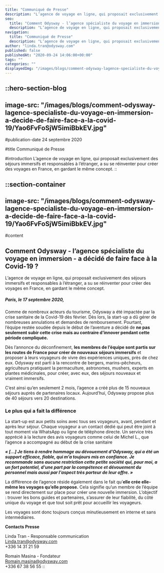 ```yaml
---
title: "Communiqué de Presse"
description: "L’agence de voyage en ligne, qui proposait exclusivement des séjours immersifs et responsables à l’étranger, a su se réinventer pour créer des voyages en France, en gardant le même concept. Comme de nombreux acteurs du tourisme, Odysway a été impactée par la crise sanitaire de la Covid-19 dès février. Dès ..."
seo:
  title: "Comment Odysway - l’agence spécialiste du voyage en immersion - a décidé de faire face à la Covid-1"
  description: "L’agence de voyage en ligne, qui proposait exclusivement des séjours immersifs et responsables à l’étranger, a su se réinventer pour créer d"
navigation:
  title: "Communiqué de Presse"
  description: "L’agence de voyage en ligne, qui proposait exclusivement des séjours immersifs et responsables à l’étranger, a su se réinventer pour créer des voyages en France, en gardant le même concept. Comme de nombreux acteurs du tourisme, Odysway a été impactée par la crise sanitaire de la Covid-19 dès février. Dès ..."
author: "linda.tran@odysway.com"
published: false
publishedAt: "2020-09-24 14:06:00+00:00"
tags: ""
categories: ""
displayedImg: "/images/blogs/comment-odysway-lagence-specialiste-du-voyage-en-immersion-a-decide-de-faire-face-a-la-covid-19/Yao6FvFoSjW5imiBbkEV.jpg"
---
```


::hero-section-blog
---
image-src: "/images/blogs/comment-odysway-lagence-specialiste-du-voyage-en-immersion-a-decide-de-faire-face-a-la-covid-19/Yao6FvFoSjW5imiBbkEV.jpg"
---
#publication-date
24 septembre 2020

#title
Communiqué de Presse

#introduction
L’agence de voyage en ligne, qui proposait exclusivement des séjours immersifs et responsables à l’étranger, a su se réinventer pour créer des voyages en France, en gardant le même concept.
::

::section-container
---
image-src: "/images/blogs/comment-odysway-lagence-specialiste-du-voyage-en-immersion-a-decide-de-faire-face-a-la-covid-19/Yao6FvFoSjW5imiBbkEV.jpg"
---
#content
## Comment Odysway - l’agence spécialiste du voyage en immersion - a décidé de faire face à la Covid-19 ?

L’agence de voyage en ligne, qui proposait exclusivement des séjours immersifs et responsables à l’étranger, a su se réinventer pour créer des voyages en France, en gardant le même concept.

##### **Paris, le 17 septembre** 2020,

Comme de nombreux acteurs du tourisme, Odysway a été impactée par la crise sanitaire de la Covid-19 dès février. Dès lors, la start-up a dû gérer de nombreuses annulations et demandes de remboursement. Pourtant, l’équipe restée soudée depuis le début de l’aventure a décidé de **ne pas seulement subir cette crise mais au contraire d’innover pendant cette période compliquée.**

Dès l’annonce du déconfinement, **les membres de l’équipe sont partis sur les routes de France pour créer de nouveaux séjours immersifs** et proposer à leurs voyageurs de vivre des expériences uniques, près de chez eux. Odysway est parti à la rencontre de bergers, marins-pêcheurs, agriculteurs pratiquant la permaculture, astronomes, mushers, experts en plantes médicinales, pour créer, avec eux, des séjours nouveaux et vraiment immersifs.

C’est ainsi qu’en seulement 2 mois, l’agence a créé plus de 15 nouveaux séjours auprès de partenaires locaux. Aujourd’hui, Odysway propose plus de 40 séjours vers 20 destinations.

### Le plus qui a fait la différence

La start-up est aux petits soins avec tous ses voyageurs, avant, pendant et après leur séjour. Chaque voyageur a un contact dédié qui peut être joint à tout moment via WhatsApp ou ligne de téléphone directe. Un service très apprécié à la lecture des avis voyageurs comme celui de Michel L., que l’agence a accompagné au début de la crise sanitaire

_**« \[...\] Je tiens à rendre hommage au dévouement d'Odysway, qui a été un support efficace, fiable, qui m'a toujours mis en confiance. Je recommande sans aucune restriction cette petite société qui, pour moi, a un fort potentiel, d'une part par la compétence et dévouement du personnel mais aussi par l'aspect très porteur de leur offre. »**_

La différence de l’agence réside également dans le fait qu’**elle crée elle-même les voyages qu’elle propose.** Cela signifie qu’un membre de l’équipe se rend directement sur place pour créer une nouvelle immersion. L’objectif : trouver les bons guides et partenaires, s’assurer de leur fiabilité, du côté unique du voyage et que tout soit prêt pour accueillir les voyageurs.

Les voyages sont donc toujours conçus minutieusement en interne et sans intermédiaires.

**Contacts Presse**

Linda Tran - Responsable communication  
Linda.tran@odysway.com  
+336 14 31 21 59

Romain Masina - Fondateur  
Romain.masina@odysway.com  
+336 67 38 56 55
::
